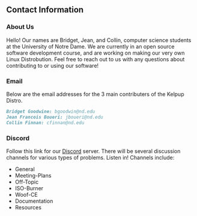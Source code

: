 ## Contact Information

### About Us
Hello! Our names are Bridget, Jean, and Collin, computer science students at the University of Notre Dame. We are currently in an open source software development course, and are working on making our very own Linux Distrobution. Feel free to reach out to us with any questions about contributing to or using our software! 

### Email

Below are the email addresses for the 3 main contributers of the Kelpup Distro. 
```markdown
Bridget Goodwine: bgoodwin@nd.edu
Jean Francois Boueri: jboueri@nd.edu
Collin Finnan: cfinnan@nd.edu
```

### Discord

Follow this link for our [Discord](https://discord.com/invite/kuksdwRVrG) server. There will be several discussion channels for various types of problems. 
Listen in! Channels include:
- General
- Meeting-Plans
- Off-Topic
- ISO-Burner
- Woof-CE
- Documentation
- Resources

